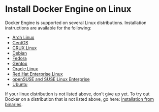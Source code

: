 <!--[metadata]>
+++
title = "On Linux distributions"
description = "Lists the installation methods"
keywords = ["docker", "engine","install", "linux"]
[menu.main]
identifier = "engine_linux"
parent="engine_install"
weight="-70"
+++
<![end-metadata]-->

# Install Docker Engine on Linux

Docker Engine is supported on several Linux distributions. Installation instructions are available for the following:

* [Arch Linux](archlinux.md)
* [CentOS](centos.md)
* [CRUX Linux](cruxlinux.md)
* [Debian](debian.md)
* [Fedora](fedora.md)
* [Gentoo](gentoolinux.md)
* [Oracle Linux](oracle.md)
* [Red Hat Enterprise Linux](rhel.md)
* [openSUSE and SUSE Linux Enterprise](SUSE.md)
* [Ubuntu](ubuntulinux.md)

If your linux distribution is not listed above, don't give up yet. To try out Docker on a distribution that is not listed above, go here: [Installation from binaries](../binaries.md).

